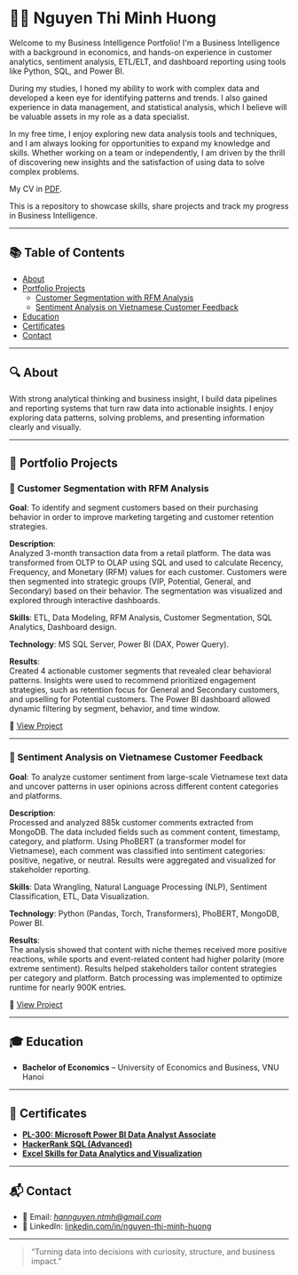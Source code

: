 
# 👩‍💻 Nguyen Thi Minh Huong

Welcome to my Business Intelligence Portfolio! I'm a Business Intelligence with a background in economics, and hands-on experience in customer analytics, sentiment analysis, ETL/ELT, and dashboard reporting using tools like Python, SQL, and Power BI.

During my studies, I honed my ability to work with complex data and developed a keen eye for identifying patterns and trends. I also gained experience in data management, and statistical analysis, which I believe will be valuable assets in my role as a data specialist.

In my free time, I enjoy exploring new data analysis tools and techniques, and I am always looking for opportunities to expand my knowledge and skills. Whether working on a team or independently, I am driven by the thrill of discovering new insights and the satisfaction of using data to solve complex problems.

My CV in [PDF](https://github.com/ntmh12/portfolio-bi/blob/main/Nguyen%20Thi%20Minh%20Huong%20-%20CV.pdf).

This is a repository to showcase skills, share projects and track my progress in Business Intelligence.

---

## 📚 Table of Contents

- [About](#-about)  
- [Portfolio Projects](#-portfolio-projects)  
  - [Customer Segmentation with RFM Analysis](#-customer-segmentation-with-rfm-analysis)  
  - [Sentiment Analysis on Vietnamese Customer Feedback](#-sentiment-analysis-on-vietnamese-customer-feedback)  
- [Education](#-education)  
- [Certificates](#-certificates)  
- [Contact](#-contact)

---

## 🔍 About

With strong analytical thinking and business insight, I build data pipelines and reporting systems that turn raw data into actionable insights. I enjoy exploring data patterns, solving problems, and presenting information clearly and visually.

---

## 📂 Portfolio Projects

### 🎯 Customer Segmentation with RFM Analysis  
**Goal**: To identify and segment customers based on their purchasing behavior in order to improve marketing targeting and customer retention strategies.

**Description**:  
Analyzed 3-month transaction data from a retail platform. The data was transformed from OLTP to OLAP using SQL and used to calculate Recency, Frequency, and Monetary (RFM) values for each customer. Customers were then segmented into strategic groups (VIP, Potential, General, and Secondary) based on their behavior. The segmentation was visualized and explored through interactive dashboards.

**Skills**: ETL, Data Modeling, RFM Analysis, Customer Segmentation, SQL Analytics, Dashboard design.

**Technology**: MS SQL Server, Power BI (DAX, Power Query).

**Results**:  
Created 4 actionable customer segments that revealed clear behavioral patterns. Insights were used to recommend prioritized engagement strategies, such as retention focus for General and Secondary customers, and upselling for Potential customers. The Power BI dashboard allowed dynamic filtering by segment, behavior, and time window.

🔗 [View Project](https://github.com/ntmh12/customer-segmentation)

---

### 💬 Sentiment Analysis on Vietnamese Customer Feedback  
**Goal**: To analyze customer sentiment from large-scale Vietnamese text data and uncover patterns in user opinions across different content categories and platforms.

**Description**:  
Processed and analyzed 885k customer comments extracted from MongoDB. The data included fields such as comment content, timestamp, category, and platform. Using PhoBERT (a transformer model for Vietnamese), each comment was classified into sentiment categories: positive, negative, or neutral. Results were aggregated and visualized for stakeholder reporting.

**Skills**: Data Wrangling, Natural Language Processing (NLP), Sentiment Classification, ETL, Data Visualization.

**Technology**: Python (Pandas, Torch, Transformers), PhoBERT, MongoDB, Power BI.

**Results**:  
The analysis showed that content with niche themes received more positive reactions, while sports and event-related content had higher polarity (more extreme sentiment). Results helped stakeholders tailor content strategies per category and platform. Batch processing was implemented to optimize runtime for nearly 900K entries.

🔗 [View Project](https://github.com/ntmh12/sentiment-analysis)

---

## 🎓 Education

- **Bachelor of Economics** – University of Economics and Business, VNU Hanoi

---

## 📜 Certificates

- **[PL-300: Microsoft Power BI Data Analyst Associate](https://learn.microsoft.com/en-us/users/huong-ntmh/credentials/57a155fa7cffb5c6)**
- **[HackerRank SQL (Advanced)](https://www.hackerrank.com/certificates/7bf7a43f1eb0)**
- **[Excel Skills for Data Analytics and Visualization](https://www.coursera.org/account/accomplishments/specialization/DXXS73ADBWQH?utm_source=link&utm_medium=certificate&utm_content=cert_image&utm_campaign=sharing_cta&utm_product=s12n)**

---

## 📬 Contact

- 📧 Email: *hannguyen.ntmh@gmail.com*  
- 💼 LinkedIn: [linkedin.com/in/nguyen-thi-minh-huong](linkedin.com/in/nguyen-thi-minh-huong)

---

> “Turning data into decisions with curiosity, structure, and business impact.”
